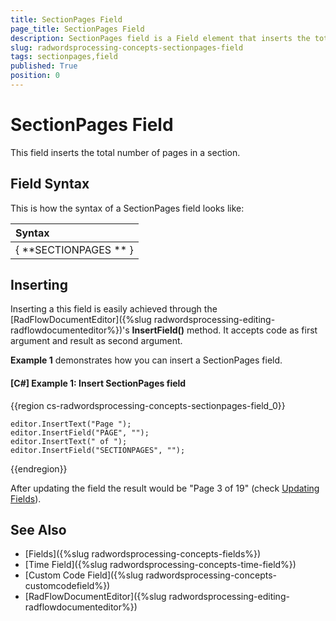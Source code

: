 ```yaml
---
title: SectionPages Field
page_title: SectionPages Field
description: SectionPages field is a Field element that inserts the total number of pages in a section
slug: radwordsprocessing-concepts-sectionpages-field
tags: sectionpages,field
published: True
position: 0
---
```


# SectionPages Field

This field  inserts the total number of pages in a section.

## Field Syntax

This is how the syntax of a SectionPages field looks like:

| Syntax   											  |
| :---     											  |
| { **SECTIONPAGES ** } |    

 
## Inserting

Inserting a this field is easily achieved through the [RadFlowDocumentEditor]({%slug radwordsprocessing-editing-radflowdocumenteditor%})'s __InsertField()__ method. It accepts code as first argument and result as second argument.

__Example 1__ demonstrates how you can insert a SectionPages field.
 
#### __[C#] Example 1: Insert SectionPages field__

{{region cs-radwordsprocessing-concepts-sectionpages-field_0}}

	editor.InsertText("Page ");
    editor.InsertField("PAGE", "");
    editor.InsertText(" of ");
    editor.InsertField("SECTIONPAGES", "");

{{endregion}}


After updating the field the result would be "Page 3 of 19" (check [Updating Fields](https://docs.telerik.com/devtools/document-processing/libraries/radwordsprocessing/concepts/fields/fields#updating-fields)).

## See Also

* [Fields]({%slug radwordsprocessing-concepts-fields%})
* [Time Field]({%slug radwordsprocessing-concepts-time-field%})
* [Custom Code Field]({%slug radwordsprocessing-concepts-customcodefield%})
* [RadFlowDocumentEditor]({%slug radwordsprocessing-editing-radflowdocumenteditor%})

